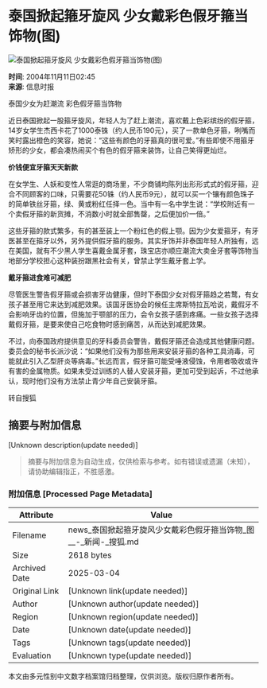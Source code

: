 # 泰国掀起箍牙旋风 少女戴彩色假牙箍当饰物(图)

![泰国掀起箍牙旋风 少女戴彩色假牙箍当饰物(图)](https://photo.sohu.com/20041111/Img222929305.jpg)

**时间**: 2004年11月11日02:45  
**来源**: 信息时报  

泰国少女为赶潮流 彩色假牙箍当饰物

近日泰国掀起一股箍牙旋风，年轻人为了赶上潮流，喜欢戴上色彩缤纷的假牙箍，14岁女学生杰西卡花了1000泰铢（约人民币190元），买了一款单色牙箍，咧嘴而笑时露出橙色的笑容，她说：“这些有颜色的牙箍真的很可爱。”有些即使不用箍牙矫形的少女，都会凑热闹买个有色的假牙箍来装饰，让自己笑得更灿烂。

**价钱便宜牙箍天天新款**

在女学生、人妖和变性人常逛的商场里，不少商铺均陈列出形形式式的假牙箍，迎合不同顾客的口味，只需要花50铢（约人民币9元），就可以买一个镶有颜色珠子的简单铁丝牙箍，绿、黄或粉红任择一色。当中有一名中学生说：“学校附近有一个卖假牙箍的新货摊，不消数小时就全部售罄，之后便加价一倍。”

这些牙箍的款式繁多，有的甚至装上一个粉红色的假上颚。因为少女爱箍牙，有牙医甚至在箍牙以外，另外提供假牙箍的服务。其实牙饰并非泰国年轻人所独有，远在美国，就有不少黑人学生喜戴金属牙套，珠宝店亦顺应潮流大卖金牙套等饰物当地部分学校担心这种装扮跟黑社会有关，曾禁止学生戴牙套上学。

**戴牙箍进食难可减肥**

尽管医生警告假牙箍或会损害牙齿健康，但时下泰国少女对假牙箍趋之若鹜，有女孩子甚至用它来达到减肥效果。该国牙医协会的候任主席斯特拉瓦哈说，戴假牙不会影响牙齿的位置，但施加于颚部的压力，会令女孩子感到疼痛。一些女孩子选择戴假牙箍，是要来使自己吃食物时感到痛苦，从而达到减肥效果。

不过，向泰国政府提供意见的牙科委员会警告，戴假牙箍还会造成其他健康问题。委员会的秘书长派沙说：“如果他们没有为那些用来安装牙箍的各种工具消毒，可能就此引入乙型肝炎等病毒。”长远而言，假牙箍可能受唾液侵蚀，令用者吸收或许有害的金属物质。如果未受过训练的人替人安装牙箍，更加可受到起诉，不过他承认，现时他们没有方法禁止青少年自己安装牙箍。

转自搜狐
<!-- tcd_original_link http://news.sohu.com/20041111/n222929304.shtml -->


## 摘要与附加信息

<!-- tcd_abstract -->
[Unknown description(update needed)]
<!-- tcd_abstract_end -->

> 摘要与附加信息为自动生成，仅供检索与参考。如有错误或遗漏（未知），请协助编辑指正，不胜感激。

### 附加信息 [Processed Page Metadata]

| Attribute       | Value                                  |
|-----------------|----------------------------------------|
| Filename        | news_泰国掀起箍牙旋风少女戴彩色假牙箍当饰物_图__-_新闻-_搜狐.md                             |
| Size            | 2618 bytes                           |
| Archived Date   | 2025-03-04                             |
| Original Link   | [Unknown link(update needed)]                       |
| Author          | [Unknown author(update needed)]                               |
| Region          | [Unknown region(update needed)]                               |
| Date            | [Unknown date(update needed)]                                 |
| Tags            | [Unknown tags(update needed)]                                 |
| Evaluation            | [Unknown type(update needed)]                                 |
<!-- tcd_table_end -->

本文由多元性别中文数字档案馆归档整理，仅供浏览。版权归原作者所有。
